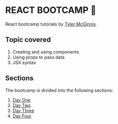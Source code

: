# REACT BOOTCAMP :beginner:

React bootcamp tutorials by [Tyler McGinnis](https://github.com/tylermcginnis).  

## Topic covered

1. Creating and using components  
2. Using props to pass data  
3. JSX syntax  

## Sections

The bootcamp is divided into the following sections:  
1. [Day One](https://github.com/khwilo/react-bootcamp/tree/bootcamp-d1)  
2. [Day Two](https://github.com/khwilo/react-bootcamp/tree/bootcamp-d2)  
3. [Day Three]()  
4. [Day Four]()  

